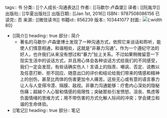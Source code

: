 tags:: 书
分类:: [[个人成长-沟通表达]]
作者:: [[马歇尔·卢森堡]]
译者:: [[阮胤华]]
出版社:: [[华夏出版社]]
出版日期:: [[Jan 1st, 2016]]
ISBN:: 9787508086156
已读完:: 否
来源:: [[微信读书]]
书籍id:: 856239
版本:: 103441077
封面:: ![](https://wfqqreader-1252317822.image.myqcloud.com/cover/239/856239/s_856239.jpg){:width 80}

- [[简介]]
  heading:: true
  部分:: 简介
	- 著名的马歇尔·卢森堡博士发现了一种沟通方式，依照它来谈话和聆听，能使人们情意相通，和谐相处，这就是“非暴力沟通”。作为一个遵纪守法的好人，也许我们从来没有想过和“暴力”扯上关系。不过如果稍微留意一下现实生活中的谈话方式，并且用心体会各种谈话方式给我们的不同感受，我们一定会发现，有些话确实伤人！言语上的指责、嘲讽、否定、说教以及任意打断、拒不回应、随意出口的评价和结论给我们带来的情感和精神上的创伤，甚至比肉体的伤害更加令人痛苦。这些无心或有意的语言暴力让人与人变得冷漠、隔膜、敌视。非暴力沟通能够：疗愈内心深处的隐秘伤痛；超越个人心智和情感的局限性；突破那些引发愤怒、沮丧、焦虑等负面情绪的思维方式；用不带伤害的方式化解人际间的冲突；学会建立和谐的生命体验。
- [[笔记]]
  heading:: true
  部分:: 笔记